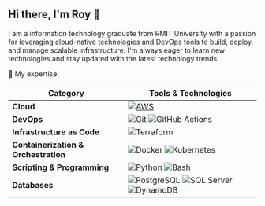 ## Hi there, I'm Roy 👋
I am a information technology graduate from RMIT University with a passion for leveraging cloud-native technologies and DevOps tools to build, deploy, and manage scalable infrastructure.
I'm always eager to learn new technologies and stay updated with the latest technology trends.

🌟 My expertise:

| **Category**                  | **Tools & Technologies**                                                                                                                                               |
|-------------------------------|-----------------------------------------------------------------------------------------------------------------------------------------------------------------------|
| **Cloud**                     | [![AWS](https://img.shields.io/badge/AWS-%23FF9900.svg?style=for-the-badge&logo=amazon-web-services&logoColor=white)](#)  |                                       
| **DevOps**                    | ![Git](https://img.shields.io/badge/Git-%23F05033.svg?style=for-the-badge&logo=git&logoColor=white) ![GitHub Actions](https://img.shields.io/badge/GitHub_Actions-%232671E5.svg?style=for-the-badge&logo=githubactions&logoColor=white)  |
| **Infrastructure as Code**    | ![Terraform](https://img.shields.io/badge/Terraform-%235835CC.svg?style=for-the-badge&logo=terraform&logoColor=white) |
| **Containerization & Orchestration** | ![Docker](https://img.shields.io/badge/Docker-%230db7ed.svg?style=for-the-badge&logo=docker&logoColor=white) ![Kubernetes](https://img.shields.io/badge/Kubernetes-%23326ce5.svg?style=for-the-badge&logo=kubernetes&logoColor=white) |
| **Scripting & Programming**   | ![Python](https://img.shields.io/badge/Python-%233776AB.svg?style=for-the-badge&logo=python&logoColor=white) ![Bash](https://img.shields.io/badge/Bash-%234EAA25.svg?style=for-the-badge&logo=gnu-bash&logoColor=white) |
| **Databases**                 | ![PostgreSQL](https://img.shields.io/badge/PostgreSQL-%23336791.svg?style=for-the-badge&logo=postgresql&logoColor=white) ![SQL Server](https://img.shields.io/badge/SQL_Server-%23CC2927.svg?style=for-the-badge&logo=microsoft-sql-server&logoColor=white) ![DynamoDB](https://img.shields.io/badge/DynamoDB-%2300ADD8.svg?style=for-the-badge&logo=amazondynamodb&logoColor=white) |

<!--
**roylohhh/roylohhh** is a ✨ _special_ ✨ repository because its `README.md` (this file) appears on your GitHub profile.

Here are some ideas to get you started:

- 🔭 I’m currently working on ...
- 🌱 I’m currently learning ...
- 👯 I’m looking to collaborate on ...
- 🤔 I’m looking for help with ...
- 💬 Ask me about ...
- 📫 How to reach me: ...
- 😄 Pronouns: ...
- ⚡ Fun fact: ...
-->
